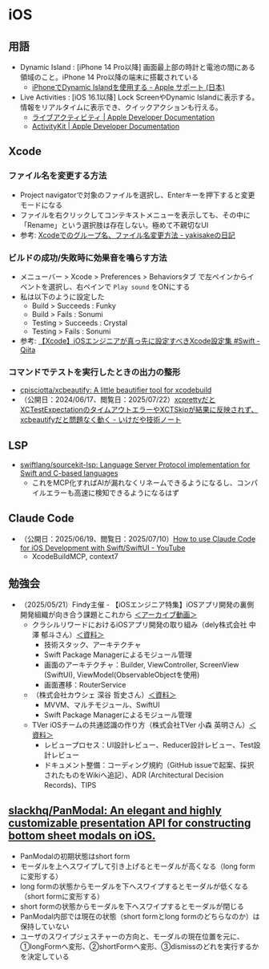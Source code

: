 # iOS

## 用語
- Dynamic Island : [iPhone 14 Pro以降] 画面最上部の時計と電池の間にある領域のこと。iPhone 14 Pro以降の端末に搭載されている
    - [iPhoneでDynamic Islandを使用する \- Apple サポート \(日本\)](https://support.apple.com/ja-jp/guide/iphone/iph28f50d10d/ios)
- Live Activities : [iOS 16.1以降] Lock ScreenやDynamic Islandに表示する。情報をリアルタイムに表示でき、クイックアクションも行える。
    - [ライブアクティビティ \| Apple Developer Documentation](https://developer.apple.com/jp/design/human-interface-guidelines/live-activities)
    - [ActivityKit \| Apple Developer Documentation](https://developer.apple.com/documentation/ActivityKit)


## Xcode

### ファイル名を変更する方法
- Project navigatorで対象のファイルを選択し、Enterキーを押下すると変更モードになる
- ファイルを右クリックしてコンテキストメニューを表示しても、その中に「Rename」という選択肢は存在しない。極めて不親切なUI
- 参考: [Xcodeでのグループ名、ファイル名変更方法 \- yakisakeの日記](https://yakisake.hatenablog.com/entry/Xcode%E3%81%A7%E3%81%AE%E3%82%B0%E3%83%AB%E3%83%BC%E3%83%97%E5%90%8D%E3%80%81%E3%83%95%E3%82%A1%E3%82%A4%E3%83%AB%E5%90%8D%E5%A4%89%E6%9B%B4%E6%96%B9%E6%B3%95)


### ビルドの成功/失敗時に効果音を鳴らす方法
- メニューバー > Xcode > Preferences > Behaviorsタブ で左ペインからイベントを選択し、右ペインで `Play sound` をONにする
- 私は以下のように設定した
    - Build > Succeeds : Funky
    - Build > Fails : Sonumi
    - Testing > Succeeds : Crystal
    - Testing > Fails : Sonumi
- 参考: [【Xcode】iOSエンジニアが真っ先に設定すべきXcode設定集 \#Swift \- Qiita](https://qiita.com/zrn-ns/items/8493413e55b7329c023a)


### コマンドでテストを実行したときの出力の整形
- [cpisciotta/xcbeautify: A little beautifier tool for xcodebuild](https://github.com/cpisciotta/xcbeautify)
- （公開日：2024/06/17、閲覧日：2025/07/22）[xcprettyだとXCTestExpectationのタイムアウトエラーやXCTSkipが結果に反映されず、xcbeautifyだと問題なく動く \- いけだや技術ノート](https://ikesyo.hatenablog.com/entry/2024/06/17/153954)


## LSP
- [swiftlang/sourcekit\-lsp: Language Server Protocol implementation for Swift and C\-based languages](https://github.com/swiftlang/sourcekit-lsp)
    - これをMCP化すればAIが漏れなくリネームできるようになるし、コンパイルエラーも高速に検知できるようになるはず


## Claude Code
- （公開日：2025/06/19、閲覧日：2025/07/10）[How to use Claude Code for iOS Development with Swift/SwiftUI \- YouTube](https://www.youtube.com/watch?v=KgWojTdbvBU)
    - XcodeBuildMCP, context7


## 勉強会
- （2025/05/21）Findy主催 - 【iOSエンジニア特集】iOSアプリ開発の裏側 開発組織が向き合う課題とこれから [＜アーカイブ動画＞](https://findy-code.io/events/5twIvDRz5VkUF)
    - クラシルリワードにおけるiOSアプリ開発の取り組み（dely株式会社 中澤 郁斗さん）[＜資料＞](https://speakerdeck.com/funzin/kurasiruriwadoniokeru-iosapurikai-fa-noqu-rizu-mi)
        - 技術スタック、アーキテクチャ
        - Swift Package Managerによるモジュール管理
        - 画面のアーキテクチャ：Builder, ViewController, ScreenView (SwiftUI), ViewModel(ObservableObjectを使用)
        - 画面遷移：RouterService
    - （株式会社カウシェ 深谷 哲史さん）[＜資料＞](https://speakerdeck.com/akifumifukaya/20250521-findy-ios-tech-event-kauche)
        - MVVM、マルチモジュール、SwiftUI
        - Swift Package Managerによるモジュール管理
    - TVer iOSチームの共通認識の作り方（株式会社TVer 小森 英明さん）[＜資料＞](https://speakerdeck.com/techtver/tver-iostimunogong-tong-ren-shi-nozuo-rifang-findy-job-lt-iosapurikai-fa-noli-ce-kai-fa-zu-zhi-gaxiang-kihe-uke-ti-tokorekara)
        - レビュープロセス：UI設計レビュー、Reducer設計レビュー、Test設計レビュー
        - ドキュメント整備：コーディング規約（GitHub issueで起案、採択されたものをWikiへ追記）、ADR (Architectural Decision Records)、TIPS


## [slackhq/PanModal: An elegant and highly customizable presentation API for constructing bottom sheet modals on iOS\.](https://github.com/slackhq/PanModal)
- PanModalの初期状態はshort form
- モーダルを上へスワイプして引き上げるとモーダルが高くなる（long formに変形する）
- long formの状態からモーダルを下へスワイプするとモーダルが低くなる（short formに変形する）
- short formの状態からモーダルを下へスワイプするとモーダルが閉じる
- PanModal内部では現在の状態（short formとlong formのどちらなのか）は保持していない
- ユーザのスワイプジェスチャーの方向と、モーダルの現在位置を元に、①longFormへ変形、②shortFormへ変形、③dismissのどれを実行するかを決定している
